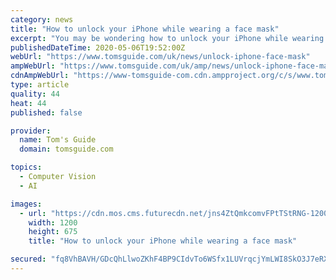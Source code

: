 ```yaml
---
category: news
title: "How to unlock your iPhone while wearing a face mask"
excerpt: "You may be wondering how to unlock your iPhone while wearing a face mask, now that government health guidelines are recommending or even mandating that everyone wear one in public. While it may be difficult for iPhone's Face ID to work with masks,"
publishedDateTime: 2020-05-06T19:52:00Z
webUrl: "https://www.tomsguide.com/uk/news/unlock-iphone-face-mask"
ampWebUrl: "https://www.tomsguide.com/uk/amp/news/unlock-iphone-face-mask"
cdnAmpWebUrl: "https://www-tomsguide-com.cdn.ampproject.org/c/s/www.tomsguide.com/uk/amp/news/unlock-iphone-face-mask"
type: article
quality: 44
heat: 44
published: false

provider:
  name: Tom's Guide
  domain: tomsguide.com

topics:
  - Computer Vision
  - AI

images:
  - url: "https://cdn.mos.cms.futurecdn.net/jns4ZtQmkcomvFPtTStRNG-1200-80.jpg"
    width: 1200
    height: 675
    title: "How to unlock your iPhone while wearing a face mask"

secured: "fq8VhBAVH/GDcQhLlwoZKhF4BP9CIdvTo6WSfx1LUVrqcjYmLWI8SkO3J7eRXRcGeSzEZ949vzzIVu5oN+8fMC2FvfP7z3Y68yufrHFgQdFxgH2cLoxx3F07dIcj8fOihiWLBq1us8dDDsUsg+67+BqhZCYSNpZLYdZ5HEHMrVJg0oH5Ud3BL9CCo+5E0Ydl2dFPAYUVNkd1vrW+63YgJgwF77enM0LeK8nh1ekdkCNzCEBrCHJpZjnPOQUsTKexu/3D3nBBYAUspMzByMkM6glJffcvL2axYOz9xqkFY+WI+8IU/Slgz8CDBWYJRFf4;qQdiNZNXVj6AuZdrunNgAg=="
---
```


